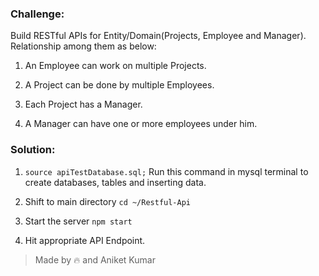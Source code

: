 ### Challenge: 

Build RESTful APIs for Entity/Domain(Projects, Employee and Manager). Relationship among them as below:
1. An Employee can work on multiple Projects.

2. A Project can be done by multiple Employees.

3. Each Project has a Manager.

4. A Manager can have one or more employees under him.



### Solution: 

1. `source apiTestDatabase.sql;`
    Run this command in mysql terminal to create databases, tables and inserting data.

2. Shift to main directory `cd ~/Restful-Api`

3. Start the server `npm start`

4. Hit appropriate API Endpoint.


> Made by 🔥 and Aniket Kumar